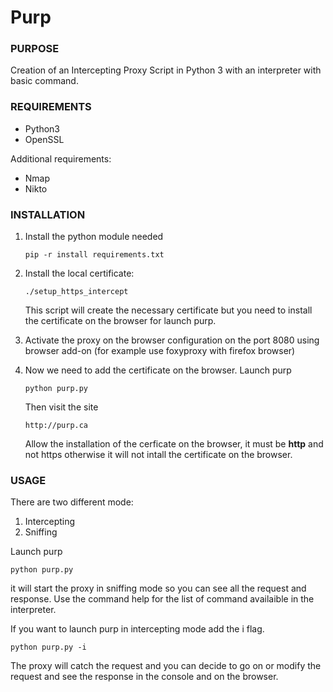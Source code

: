 
# Purp

### PURPOSE
Creation of an Intercepting Proxy Script in Python 3 with an interpreter with
basic command.

### REQUIREMENTS

* Python3
* OpenSSL

Additional requirements:
* Nmap
* Nikto

### INSTALLATION

1. Install the python module needed

    `pip -r install requirements.txt`
    
2. Install the local certificate:

    `./setup_https_intercept`
    
    This script will create the necessary certificate but you need to install the certificate on the browser for launch purp.

3. Activate the proxy on the browser configuration on the port 8080 using browser add-on (for example use foxyproxy with firefox browser)

4. Now we need to add the certificate on the browser.
    Launch purp
        
    `python purp.py`
  
    Then visit the site
    
    `http://purp.ca`

    Allow the installation of the cerficate on the browser, it must be **http** and not https otherwise it will not intall the certificate on the browser.


### USAGE

There are two different mode:
1. Intercepting
2. Sniffing

Launch purp 

`python purp.py`
 
it will start the proxy in sniffing mode so you can see all the request and response.
Use the command help for the list of command availaible in the interpreter.

If you want to launch purp in intercepting mode add the i flag.

`python purp.py -i`

The proxy will catch the request and you can decide to go on or modify the request and see the response in the console and on the browser.


